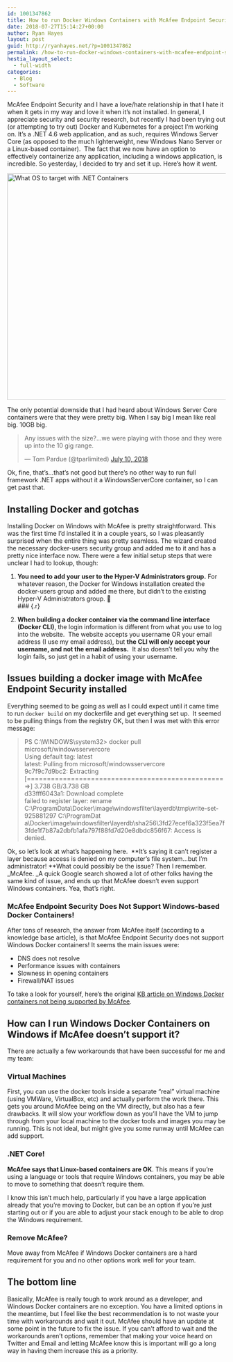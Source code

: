 ```yaml
---
id: 1001347862
title: How to run Docker Windows Containers with McAfee Endpoint Security
date: 2018-07-27T15:14:27+00:00
author: Ryan Hayes
layout: post
guid: http://ryanhayes.net/?p=1001347862
permalink: /how-to-run-docker-windows-containers-with-mcafee-endpoint-security/
hestia_layout_select:
  - full-width
categories:
  - Blog
  - Software
---
```

McAfee Endpoint Security and I have a love/hate relationship in that I hate it when it gets in my way and love it when it&#8217;s not installed. In general, I appreciate security and security research, but recently I had been trying out (or attempting to try out) Docker and Kubernetes for a project I&#8217;m working on. It&#8217;s a .NET 4.6 web application, and as such, requires Windows Server Core (as opposed to the much lighterweight, new Windows Nano Server or a Linux-based container).  The fact that we now have an option to effectively containerize any application, including a windows application, is incredible. So yesterday, I decided to try and set it up. Here&#8217;s how it went.

[<img class="alignnone size-large wp-image-1001347863" src="https://ryanhayes.netimg/wp-content/uploads/2018/07/image1-1024x521.png" alt="What OS to target with .NET Containers" width="1024" height="521" srcset="https://ryanhayes.netimg/wp-content/uploads/2018/07/image1-1024x521.png 1024w, https://ryanhayes.netimg/wp-content/uploads/2018/07/image1-300x153.png 300w, https://ryanhayes.netimg/wp-content/uploads/2018/07/image1-768x391.png 768w, https://ryanhayes.netimg/wp-content/uploads/2018/07/image1-1080x550.png 1080w" sizes="(max-width: 1024px) 100vw, 1024px" />](http://ryanhayes.netimg/wp-content/uploads/2018/07/image1.png)

The only potential downside that I had heard about Windows Server Core containers were that they were pretty big. When I say big I mean like real big. 10GB big.

<blockquote class="twitter-tweet" data-lang="en">
  <p dir="ltr" lang="en">
    Any issues with the size?&#8230;we were playing with those and they were up into the 10 gig range.
  </p>
  
  <p>
    — Tom Pardue (@tparlimited) <a href="https://twitter.com/tparlimited/status/1016732280138731521?ref_src=twsrc%5Etfw">July 10, 2018</a>
  </p>
</blockquote>



Ok, fine, that&#8217;s&#8230;that&#8217;s not good but there&#8217;s no other way to run full framework .NET apps without it a WindowsServerCore container, so I can get past that.

## Installing Docker and gotchas

Installing Docker on Windows with McAfee is pretty straightforward. This was the first time I&#8217;d installed it in a couple years, so I was pleasantly surprised when the entire thing was pretty seamless. The wizard created the necessary docker-users security group and added me to it and has a pretty nice interface now. There were a few initial setup steps that were unclear I had to lookup, though:

  1. **You need to add your user to the Hyper-V Administrators group.** For whatever reason, the Docker for Windows installation created the docker-users group and added me there, but didn&#8217;t to the existing Hyper-V Administrators group. 🤷  
    ###  {.r}

  2. **When building a docker container via the command line interface (Docker CLI)**, the login information is different from what you use to log into the website.  The website accepts you username OR your email address (I use my email address), but **the CLI will only accept your username, and not the email address.**  It also doesn&#8217;t tell you why the login fails, so just get in a habit of using your username.

## Issues building a docker image with McAfee Endpoint Security installed

Everything seemed to be going as well as I could expect until it came time to run `docker build` on my dockerfile and get everything set up.  It seemed to be pulling things from the registry OK, but then I was met with this error message:

> PS C:\WINDOWS\system32> docker pull microsoft/windowsservercore  
> Using default tag: latest  
> latest: Pulling from microsoft/windowsservercore  
> 9c7f9c7d9bc2: Extracting [==================================================>] 3.738 GB/3.738 GB  
> d33fff6043a1: Download complete  
> failed to register layer: rename C:\ProgramData\Docker\image\windowsfilter\layerdb\tmp\write-set-925881297 C:\ProgramDat  
> a\Docker\image\windowsfilter\layerdb\sha256\3fd27ecef6a323f5ea7f3fde1f7b87a2dbfb1afa797f88fd7d20e8dbdc856f67: Access is  
> denied.

Ok, so let&#8217;s look at what&#8217;s happening here.  **It&#8217;s saying it can&#8217;t register a layer because access is denied on my computer&#8217;s file system&#8230;but I&#8217;m administrator! **What could possibly be the issue? Then I remember. _McAfee. _A quick Google search showed a lot of other folks having the same kind of issue, and ends up that McAfee doesn&#8217;t even support Windows containers. Yea, that&#8217;s right.

### McAfee Endpoint Security Does Not Support Windows-based Docker Containers!

After tons of research, the answer from McAfee itself (according to a knowledge base article), is that McAfee Endpoint Security does not support Windows Docker containers! It seems the main issues were:

  * DNS does not resolve
  * Performance issues with containers
  * Slowness in opening containers
  * Firewall/NAT issues

To take a look for yourself, here&#8217;s the original [KB article on Windows Docker containers not being supported by McAfee](https://kc.mcafee.com/corporate/index?page=content&id=KB90041&actp=null&viewlocale=en_US&showDraft=false&platinum_status=false&locale=en_US).

## How can I run Windows Docker Containers on Windows if McAfee doesn&#8217;t support it?

There are actually a few workarounds that have been successful for me and my team:

### Virtual Machines

First, you can use the docker tools inside a separate &#8220;real&#8221; virtual machine (using VMWare, VirtualBox, etc) and actually perform the work there. This gets you around McAfee being on the VM directly, but also has a few drawbacks. It will slow your workflow down as you&#8217;ll have the VM to jump through from your local machine to the docker tools and images you may be running. This is not ideal, but might give you some runway until McAfee can add support.

### .NET Core!

**McAfee says that Linux-based containers are OK**. This means if you&#8217;re using a language or tools that require Windows containers, you may be able to move to something that doesn&#8217;t require them.

I know this isn&#8217;t much help, particularly if you have a large application already that you&#8217;re moving to Docker, but can be an option if you&#8217;re just starting out or if you are able to adjust your stack enough to be able to drop the Windows requirement.

### Remove McAfee?

Move away from McAfee if Windows Docker containers are a hard requirement for you and no other options work well for your team.

## The bottom line

Basically, McAfee is really tough to work around as a developer, and Windows Docker containers are no exception. You have a limited options in the meantime, but I feel like the best recommendation is to not waste your time with workarounds and wait it out. McAfee should have an update at some point in the future to fix the issue. If you can&#8217;t afford to wait and the workarounds aren&#8217;t options, remember that making your voice heard on Twitter and Email and letting McAfee know this is important will go a long way in having them increase this as a priority.